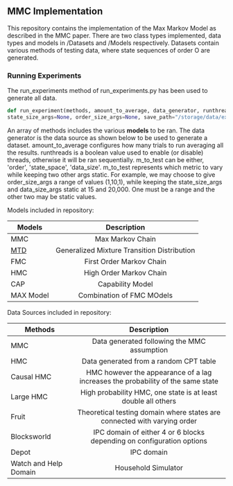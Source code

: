 ## MMC Implementation

This repository contains the implementation of the Max Markov Model as described in the MMC paper. 
There are two class types implemented, data types and models in /Datasets and /Models respectively. 
Datasets contain various methods of testing data, where state sequences of order O are generated.

### Running Experiments

The run_experiments method of run_experiments.py has been used to generate all data.

```python
def run_experiment(methods, amount_to_average, data_generator, runthreads, m_to_test, data_size_args=None,
state_size_args=None, order_size_args=None, save_path="/storage/data/experiment_results.pkl"):
```

An array of methods includes the various **models** to be ran.
The data generator is the data source as shown below to be used to generate a dataset.
amount_to_average configures how many trials to run averaging all the results. runthreads is a boolean value used to enable (or disable) threads, otherwise it will be ran sequentially. m_to_test can be either, 'order', 'state_space', 'data_size'. m_to_test represents which metric to vary while keeping two other args static. For example, we may choose to give order_size_args a range of values (1,10,1), while keeping the state_size_args and data_size_args static at 15 and 20,000. One must be a range and the other two may be static values.




Models included in repository:

| Models                                        |                 Description                 |
|-----------------------------------------------|:-------------------------------------------:|
| MMC                                           |              Max Markov Chain               |
| [MTD](https://github.com/PiotrekGa/mtd-learn) | Generalized Mixture Transition Distribution |
| FMC                                           |          First Order Markov Chain           | 
| HMC                                           |           High Order Markov Chain           |
| CAP                                           |              Capability Model               |
| MAX Model                                     |          Combination of FMC MOdels          |

Data Sources included in repository:

| Methods               |                                   Description                                   |
|-----------------------|:-------------------------------------------------------------------------------:|
| MMC                   |                   Data generated following the MMC assumption                   |
| HMC                   |                     Data generated from a random CPT table                      |
| Causal HMC            | HMC however the appearance of a lag increases the probability of the same state | 
| Large HMC             |          High probability HMC, one state is at least double all others          |
| Fruit                 |    Theoretical testing domain where states are connected with varying order     |
| Blocksworld           |      IPC domain of either 4 or 6 blocks depending on configuration options      |
| Depot                 |                                   IPC domain                                    |
| Watch and Help Domain |                               Household Simulator                               |

